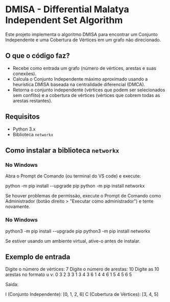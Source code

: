 # DMISA - Differential Malatya Independent Set Algorithm

Este projeto implementa o algoritmo DMISA para encontrar um Conjunto Independente e uma Cobertura de Vértices em um grafo não direcionado.

## O que o código faz?

- Recebe como entrada um grafo (número de vértices, arestas e suas conexões).
- Calcula o Conjunto Independente máximo aproximado usando a heurística DMISA baseada na centralidade diferencial (DMCA).
- Retorna o conjunto independente (vértices que podem ser selecionados sem conflito) e a cobertura de vértices (vértices que cobrem todas as arestas restantes).

## Requisitos

- Python 3.x
- Biblioteca `networkx`

## Como instalar a biblioteca `networkx`

### No Windows

Abra o Prompt de Comando (ou terminal do VS code) e execute:

python -m pip install --upgrade pip
python -m pip install networkx

Se houver problemas de permissão, execute o Prompt de Comando como Administrador (botão direito > "Executar como administrador") e tente novamente.

### No Windows

python3 -m pip install --upgrade pip
python3 -m pip install networkx

Se estiver usando um ambiente virtual, ative-o antes de instalar.

## Exemplo de entrada

Digite o número de vértices:
7
Digite o número de arestas:
10
Digite as 10 arestas no formato u v:
0 3
2 3
3 1
3 4
3 6
1 4
4 6
1 5
4 5
6 5

Saida:

I (Conjunto Independente): [0, 1, 2, 6]
C (Cobertura de Vértices): [3, 4, 5]
